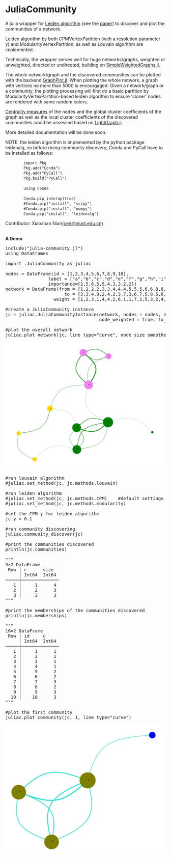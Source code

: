 # JuliaCommunity
A julia wrapper for <a href='https://github.com/vtraag/leidenalg'>Leiden algorithm</a> (see the <a href='https://www.nature.com/articles/s41598-019-41695-z'>paper</a>) to discover and plot the communities of a network.
<p>Leiden algorithm by both CPMVertexPartition (with a resolution parameter γ) and ModularityVertexPartition, as well as Louvain algorithm are implemented.</p>
<p>Technically, the wrapper serves well for huge networks/graphs, weighted or unweighted, directed or undirected, building on <a href='https://github.com/JuliaGraphs/SimpleWeightedGraphs.jl'>SimpleWeightedGraphs.jl</a>. </p>
<p>The whole network/graph and the discovered communities can be plotted with the backend <a href='https://github.com/JuliaGraphs/GraphPlot.jl'>GraphPlot.jl</a>. When plotting the whole network, a graph with vertices no more than 5000 is encourgaged. Given a network/graph or a community, the plotting processing will first do a basic partition by ModularityVertexPartition-based leiden algorithm to ensure 'closer' nodes are rendered with same random colors.</p>
<p><a href='https://juliagraphs.org/LightGraphs.jl/latest/centrality/'>Centrality measures</a> of the nodes and the global cluster coefficients of the graph as well as the local cluster coefficients of the discovered communities could be assessed based on <a href='https://github.com/JuliaGraphs/LightGraphs.jl'>LightGraph.jl</a>.</p>
<p>More detailed documentation will be done soon.</p>

NOTE: the leiden algorithm is implemented by the python package leidenalg, so
        before doing community discovery, Conda and PyCall have to be installed as
        follows:

            import Pkg
            Pkg.add("Conda")
            Pkg.add("PyCall")
            Pkg.build("PyCall")
            
            using Conda

            Conda.pip_interop(true)
            #Conda.pip("install", "scipy")
            #Conda.pip("install", "numpy")
            Conda.pip("install", "leidenalg")

Contributor: Xiaoshan Nian(cen@njust.edu.cn)


<br><b>A Demo</b>
<pre>
include("julia-community.jl")
using DataFrames

import .JuliaCommunity as juliac

nodes = DataFrame(id = [1,2,3,4,5,6,7,8,9,10], 
                label = ["a","b","c","d","e","f","g","h","i","j"], 
                importance=[1,5,6,5,5,4,3,3,2,2])
network = DataFrame(from = [1,2,2,2,3,3,4,4,4,5,5,5,6,6,8,8,10,10],
                      to = [3,3,4,9,2,4,2,3,7,3,6,7,5,8,5,6,7,9],
                  weight = [1,2,3,1,4,4,2,6,1,1,7,2,5,3,2,4,3,2])

#create a JuliaCommunity instance
jc = juliac.JuliaCommunityInstance(network, nodes = nodes, node_label_field = "label", 
                                   node_weighted = true, to_summarise_graph = false, task_series = "test")

#plot the overall network
juliac.plot_network(jc, line_type="curve", node_size_smoother = 0.8, edge_width_smoother = 1.2)
</pre>

<img src="network.svg" />

<pre>
#run louvain algorithm
#juliac.set_method(jc, jc.methods.louvain)

#run leiden algorithm
#juliac.set_method(jc, jc.methods.CPM)    #default settings
#juliac.set_method(jc, jc.methods.modularity)

#set the CPM γ for leiden algorithm
jc.γ = 0.1

#run community discovering
juliac.community_discover(jc)

#print the communities discovered
println(jc.communities)

"""
3×2 DataFrame
 Row │ c      size  
     │ Int64  Int64 
─────┼──────────────
   1 │     1      4
   2 │     2      3
   3 │     3      3
"""

#print the memberships of the communities discovered
println(jc.memberships)

"""
10×2 DataFrame
 Row │ id     c     
     │ Int64  Int64 
─────┼──────────────
   1 │     1      1
   2 │     2      1
   3 │     3      1
   4 │     4      1
   5 │     5      2
   6 │     6      2
   7 │     7      3
   8 │     8      2
   9 │     9      3
  10 │    10      3
"""

#plot the first community
juliac.plot_community(jc, 1, line_type="curve")
</pre>

<img src="community-1.svg" />
